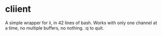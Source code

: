 cliient
=======

A simple wrapper for ii, in 42 lines of bash. Works with only one channel at a time, no multiple buffers, no nothing. :q to quit.
